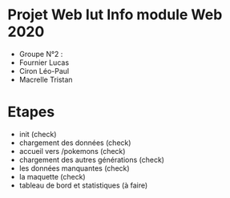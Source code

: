# Projet Web Iut Info module Web 2020

- Groupe N°2 :
- Fournier Lucas
- Ciron Léo-Paul
- Macrelle Tristan

# Etapes

- init (check)
- chargement des données (check)
- accueil vers /pokemons (check)
- chargement des autres générations (check)
- les données manquantes (check)
- la maquette (check)
- tableau de bord et statistiques (à faire)
